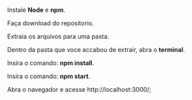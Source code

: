 Instale <b>Node</b> e <b>npm</b>.

Faça download do repositorio.

Extraia os arquivos para uma pasta.

Dentro da pasta que voce accabou de extrair, abra o <b>terminal</b>.

Insira o comando: <b>npm install</b>.

Insira o comando: <b>npm start</b>.

Abra o navegador e acesse http://localhost:3000/;
